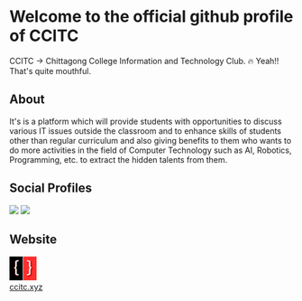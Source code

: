 # Welcome to the official github profile of CCITC

CCITC -> Chittagong College Information and Technology Club. 🔥
Yeah!! That's quite mouthful.

## About
It's is a platform which will provide students with opportunities to discuss various IT issues outside the classroom and to enhance skills of students other than regular curriculum and also giving benefits to them who wants to do more activities in the field of Computer Technology such as AI, Robotics, Programming, etc. to extract the hidden talents from them.

## Social Profiles
<a href="https://www.facebook.com/club.ccit"><img src="https://img.icons8.com/color/48/000000/facebook-new.png"/></a>
<a href="mailto:ccitcofficial@gmail.com"><img src="https://img.icons8.com/color/48/000000/gmail-new.png"/></a>

## Website

<a href="https://www.ccitc.xyz"><img src="./public/favicon.png" style="width:48px" alt="CCITC"/><br/> ccitc.xyz</a>